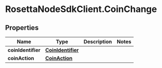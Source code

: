 # RosettaNodeSdkClient.CoinChange

## Properties

Name | Type | Description | Notes
------------ | ------------- | ------------- | -------------
**coinIdentifier** | [**CoinIdentifier**](CoinIdentifier.md) |  | 
**coinAction** | [**CoinAction**](CoinAction.md) |  | 


